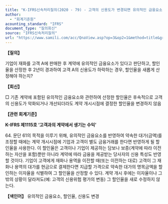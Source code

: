 ```yaml
---
title: "K-IFRS신속처리질의(2020 - 79) - 고객의 신용도가 변경되면 유의적인 금융요소 관련 할인율을 변경해야 하는지"
author:
  - "회계기준원"
acounting_standard: "IFRS"
document_type: "질의회신"
source: "IFRS신속처리질의"
url: "https://www.samili.com/acc/QnaView.asp?op=3&op2=1&method=title&group=2124-15;1&orgcode=3&searchword=&page=27&code=K%2DIFRS%EC%8B%A0%EC%86%8D%EC%B2%98%EB%A6%AC%EC%A7%88%EC%9D%98%2D79%3A202010"
---
```

**【질의】**

  

기업이 재화를 고객 A에 판매한 후 계약에 유의적인 금융요소가 있다고 판단하고, 할인율을 산정한 후 2년이 경과하여 고객 A의 신용도가 하락하는 경우, 할인율을 새롭게 산정해야 하는지?

  
  

**【회신】**

  

□ 기존 계약에 포함된 유의적인 금융요소와 관련하여 산정한 할인율은 후속적으로 고객의 신용도가 악화되거나 개선되더라도 계약 개시시점에 결정한 할인율을 변경하지 않음

  
  

**【관련 회계기준】**

  

**K-IFRS 제1115호 ‘고객과의 계약에서 생기는 수익’**

  

64\. 문단 61의 목적을 이루기 위해, 유의적인 금융요소를 반영하여 약속한 대가(금액)를 조정할 때에는 계약 개시시점에 기업과 고객이 별도 금융거래를 한다면 반영하게 될 할인율을 사용한다. 이 할인율은 고객이나 기업이 제공하는 담보나 보증(계약에 따라 이전하는 자산을 포함)뿐만 아니라 계약에 따라 금융을 제공받는 당사자의 신용 특성도 반영할 것이다. 기업이 고객에게 재화나 용역을 이전할 때(또는 이전하는 대로) 고객이 그 재화나 용역의 대가를 현금으로 결제한다면 지급할 가격으로 약속한 대가의 명목금액을 할인하는 이자율을 식별하여 그 할인율을 산정할 수 있다. 계약 개시 후에는 이자율이나 그 밖의 상황이 달라져도(예: 고객의 신용위험 평가의 변동) 그 할인율을 새로 수정하지 않는다.

  
  

**【색인어】** 유의적인 금융요소, 할인율, 신용도 변경
